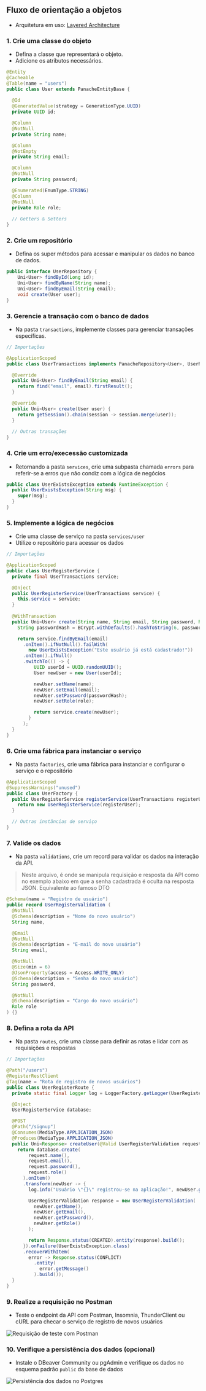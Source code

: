 ## Fluxo de orientação a objetos

- Arquitetura em uso: [Layered Architecture](https://www.baeldung.com/cs/layered-architecture)

### 1. Crie uma classe do objeto
- Defina a classe que representará o objeto.
- Adicione os atributos necessários.

```java
@Entity
@Cacheable
@Table(name = "users")
public class User extends PanacheEntityBase {
  
  @Id
  @GeneratedValue(strategy = GenerationType.UUID)
  private UUID id;

  @Column
  @NotNull
  private String name;

  @Column
  @NotEmpty
  private String email;

  @Column
  @NotNull
  private String password;

  @Enumerated(EnumType.STRING)
  @Column
  @NotNull
  private Role role;
  
  // Getters & Setters
}
```

### 2. Crie um repositório
- Defina os super métodos para acessar e manipular os dados no banco de dados.

```java
public interface UserRepository {
    Uni<User> findById(Long id);
    Uni<User> findByName(String name);
    Uni<User> findByEmail(String email);
    void create(User user);
}
```

### 3. Gerencie a transação com o banco de dados
- Na pasta `transactions`, implemente classes para gerenciar transações específicas.

```java
// Importações

@ApplicationScoped
public class UserTransactions implements PanacheRepository<User>, UserRepository {

  @Override
  public Uni<User> findByEmail(String email) {
    return find("email", email).firstResult();
  }

  @Override
  public Uni<User> create(User user) {
    return getSession().chain(session -> session.merge(user));
  }
  
  // Outras transações
}
```

### 4. Crie um erro/execessão customizada


- Retornando a pasta `services`, crie uma subpasta chamada `errors` para referir-se a erros que não condiz com a lógica de negócios

```java
public class UserExistsException extends RuntimeException {
  public UserExistsException(String msg) {
    super(msg);
  }
}
```

### 5. Implemente a lógica de negócios
- Crie uma classe de serviço na pasta `services/user`
- Utilize o repositório para acessar os dados

```java
// Importações

@ApplicationScoped
public class UserRegisterService {
  private final UserTransactions service;

  @Inject
  public UserRegisterService(UserTransactions service) {
    this.service = service;
  }
  
  @WithTransaction
  public Uni<User> create(String name, String email, String password, Role role) {
    String passwordHash = BCrypt.withDefaults().hashToString(6, password.toCharArray());

    return service.findByEmail(email)
      .onItem().ifNotNull().failWith(
        new UserExistsException("Este usuário já está cadastrado!"))
      .onItem().ifNull()
      .switchTo(() -> {
          UUID userId = UUID.randomUUID();
          User newUser = new User(userId);

          newUser.setName(name);
          newUser.setEmail(email);
          newUser.setPassword(passwordHash);
          newUser.setRole(role);

          return service.create(newUser);
        }
      );
  }
}
```

### 6. Crie uma fábrica para instanciar o serviço

- Na pasta `factories`, crie uma fábrica para instanciar e configurar o serviço e o repositório

```java
@ApplicationScoped
@SuppressWarnings("unused")
public class UserFactory {
  public UserRegisterService registerService(UserTransactions registerUser) {
    return new UserRegisterService(registerUser);
  }

  // Outras instâncias de serviço
}
```

### 7. Valide os dados
- Na pasta `validations`, crie um record para validar os dados na interação da API. 

> Neste arquivo, é onde se manipula requisição e resposta da API como no exemplo abaixo em que a senha cadastrada é oculta na resposta JSON. Equivalente ao famoso DTO

```java
@Schema(name = "Registro de usuário")
public record UserRegisterValidation (
  @NotNull
  @Schema(description = "Nome do novo usuário")
  String name,

  @Email
  @NotNull
  @Schema(description = "E-mail do novo usuário")
  String email,

  @NotNull
  @Size(min = 6)
  @JsonProperty(access = Access.WRITE_ONLY)
  @Schema(description = "Senha do novo usuário")
  String password,

  @NotNull
  @Schema(description = "Cargo do novo usuário")
  Role role
) {}
```

### 8. Defina a rota da API
- Na pasta `routes`, crie uma classe para definir as rotas e lidar com as requisições e respostas

```java
// Importações

@Path("/users")
@RegisterRestClient
@Tag(name = "Rota de registro de novos usuários")
public class UserRegisterRoute {
  private static final Logger log = LoggerFactory.getLogger(UserRegisterRoute.class);

  @Inject
  UserRegisterService database;

  @POST
  @Path("/signup")
  @Consumes(MediaType.APPLICATION_JSON)
  @Produces(MediaType.APPLICATION_JSON)
  public Uni<Response> createUser(@Valid UserRegisterValidation request) {
    return database.create(
        request.name(),
        request.email(),
        request.password(),
        request.role()
      ).onItem()
      .transform(newUser -> {
        log.info("Usuário \"{}\" registrou-se na aplicação!", newUser.getName());

        UserRegisterValidation response = new UserRegisterValidation(
          newUser.getName(),
          newUser.getEmail(),
          newUser.getPassword(),
          newUser.getRole()
        );

        return Response.status(CREATED).entity(response).build();
      }).onFailure(UserExistsException.class)
      .recoverWithItem(
        error -> Response.status(CONFLICT)
          .entity(
            error.getMessage()
          ).build());
  }
}
```

### 9. Realize a requisição no Postman

- Teste o endpoint da API com Postman, Insomnia, ThunderClient ou cURL para checar o serviço de registro de novos usuários

![Requisição de teste com Postman](docs/requisicao_postman.png)

### 10. Verifique a persistência dos dados (opcional)

- Instale o DBeaver Community ou pgAdmin e verifique os dados no esquema padrão `public` da base de dados

![Persistência dos dados no Postgres](docs/persistencia_dados.png)